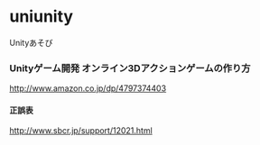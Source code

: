 # uniunity
Unityあそび

### Unityゲーム開発 オンライン3Dアクションゲームの作り方 
http://www.amazon.co.jp/dp/4797374403

#### 正誤表
http://www.sbcr.jp/support/12021.html
